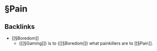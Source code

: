 # §Pain

## Backlinks
* [[§Boredom]]
	* {[[§Gaming]]} is to {[[§Boredom]]} what painkillers are to [[§Pain]].

<!-- {BearID:D26AEDB3-F23F-40BE-A5D5-B731B8759A10-8076-00000A626782D297} -->
